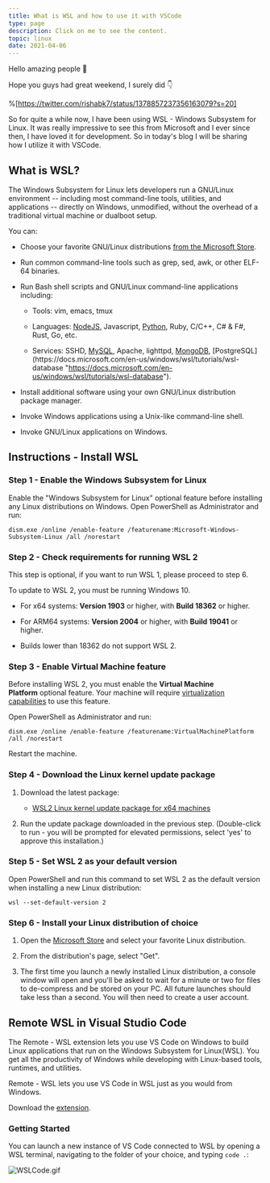 ```yaml
---
title: What is WSL and how to use it with VSCode
type: page
description: Click on me to see the content.
topic: linux
date: 2021-04-06
---
```


Hello amazing people 👋

Hope you guys had great weekend, I surely did 👇

%[https://twitter.com/rishabk7/status/1378857237356163079?s=20]

So for quite a while now, I have been using WSL - Windows Subsystem for Linux. It was really impressive to see this from Microsoft and I ever since then, I have loved it for development. So in today's blog I will be sharing how I utilize it with VSCode.

## What is WSL?

The Windows Subsystem for Linux lets developers run a GNU/Linux environment -- including most command-line tools, utilities, and applications -- directly on Windows, unmodified, without the overhead of a traditional virtual machine or dualboot setup.

You can:

- Choose your favorite GNU/Linux distributions [from the Microsoft Store](https://aka.ms/wslstore "https://aka.ms/wslstore").

- Run common command-line tools such as grep, sed, awk, or other ELF-64 binaries.

- Run Bash shell scripts and GNU/Linux command-line applications including:

  - Tools: vim, emacs, tmux

  - Languages: [NodeJS](https://docs.microsoft.com/en-us/windows/nodejs/setup-on-wsl2 "https://docs.microsoft.com/en-us/windows/nodejs/setup-on-wsl2"), Javascript, [Python](https://docs.microsoft.com/en-us/windows/python/web-frameworks "https://docs.microsoft.com/en-us/windows/python/web-frameworks"), Ruby, C/C++, C# & F#, Rust, Go, etc.

  - Services: SSHD, [MySQL](https://docs.microsoft.com/en-us/windows/wsl/tutorials/wsl-database "https://docs.microsoft.com/en-us/windows/wsl/tutorials/wsl-database"), Apache, lighttpd, [MongoDB](https://docs.microsoft.com/en-us/windows/wsl/tutorials/wsl-database "https://docs.microsoft.com/en-us/windows/wsl/tutorials/wsl-database"), [PostgreSQL](https://docs.microsoft.com/en-us/windows/wsl/tutorials/wsl-database "https://docs.microsoft.com/en-us/windows/wsl/tutorials/wsl-database").

- Install additional software using your own GNU/Linux distribution package manager.

- Invoke Windows applications using a Unix-like command-line shell.

- Invoke GNU/Linux applications on Windows.

Instructions - Install WSL
--------------------------

### Step 1 - Enable the Windows Subsystem for Linux

Enable the "Windows Subsystem for Linux" optional feature before installing any Linux distributions on Windows. Open PowerShell as Administrator and run:

`dism.exe /online /enable-feature /featurename:Microsoft-Windows-Subsystem-Linux /all /norestart`

### Step 2 - Check requirements for running WSL 2

This step is optional, if you want to run WSL 1, please proceed to step 6.

To update to WSL 2, you must be running Windows 10.

- For x64 systems: **Version 1903** or higher, with **Build 18362** or higher.

- For ARM64 systems: **Version 2004** or higher, with **Build 19041** or higher.

- Builds lower than 18362 do not support WSL 2.

### Step 3 - Enable Virtual Machine feature

Before installing WSL 2, you must enable the **Virtual Machine Platform** optional feature. Your machine will require [virtualization capabilities](https://docs.microsoft.com/en-us/windows/wsl/troubleshooting#error-0x80370102-the-virtual-machine-could-not-be-started-because-a-required-feature-is-not-installed "https://docs.microsoft.com/en-us/windows/wsl/troubleshooting#error-0x80370102-the-virtual-machine-could-not-be-started-because-a-required-feature-is-not-installed") to use this feature.

Open PowerShell as Administrator and run:

`dism.exe /online /enable-feature /featurename:VirtualMachinePlatform /all /norestart`

Restart the machine.

### Step 4 - Download the Linux kernel update package

1. Download the latest package:

    - [WSL2 Linux kernel update package for x64 machines](https://wslstorestorage.blob.core.windows.net/wslblob/wsl_update_x64.msi "https://wslstorestorage.blob.core.windows.net/wslblob/wsl_update_x64.msi")

2. Run the update package downloaded in the previous step. (Double-click to run - you will be prompted for elevated permissions, select 'yes' to approve this installation.)

### Step 5 - Set WSL 2 as your default version

Open PowerShell and run this command to set WSL 2 as the default version when installing a new Linux distribution:

`wsl --set-default-version 2`

### Step 6 - Install your Linux distribution of choice

1. Open the [Microsoft Store](https://aka.ms/wslstore "https://aka.ms/wslstore") and select your favorite Linux distribution.

2. From the distribution's page, select "Get".

3. The first time you launch a newly installed Linux distribution, a console window will open and you'll be asked to wait for a minute or two for files to de-compress and be stored on your PC. All future launches should take less than a second.
You will then need to create a user account.

Remote WSL in Visual Studio Code
--------------------------------

The Remote - WSL extension lets you use VS Code on Windows to build Linux applications that run on the Windows Subsystem for Linux(WSL). You get all the productivity of Windows while developing with Linux-based tools, runtimes, and utilities.

Remote - WSL lets you use VS Code in WSL just as you would from Windows.

Download the [extension](https://marketplace.visualstudio.com/items?itemName=ms-vscode-remote.remote-wsl "https://marketplace.visualstudio.com/items?itemName=ms-vscode-remote.remote-wsl").

### Getting Started

You can launch a new instance of VS Code connected to WSL by opening a WSL terminal, navigating to the folder of your choice, and typing `code .`:

![WSLCode.gif](https://cdn.hashnode.com/res/hashnode/image/upload/v1617759598839/6DzX-h_Me.gif)
